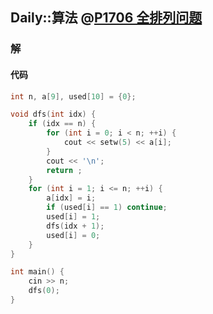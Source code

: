 ## Daily::算法 @[P1706 全排列问题](https://www.luogu.com.cn/problem/P1706)
### 解
#### 代码
```cpp
int n, a[9], used[10] = {0};

void dfs(int idx) {
    if (idx == n) {
        for (int i = 0; i < n; ++i) {
            cout << setw(5) << a[i];
        }
        cout << '\n';
        return ;
    }
    for (int i = 1; i <= n; ++i) {
        a[idx] = i;
        if (used[i] == 1) continue;
        used[i] = 1;
        dfs(idx + 1);
        used[i] = 0;
    }
}

int main() {
    cin >> n;
    dfs(0);
}
```

